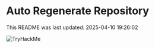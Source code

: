 # Auto Regenerate Repository

This README was last updated: 2025-04-10 19:26:02

 ![TryHackMe](https://tryhackme.com/badge/533634)